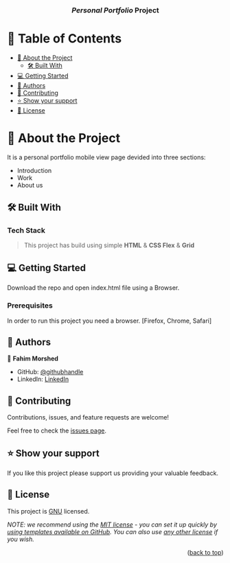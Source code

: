 <a name="readme-top"></a>

<!--
HOW TO USE:
This is an example of how you may give instructions on setting up your project locally.

Modify this file to match your project and remove sections that don't apply.

REQUIRED SECTIONS:
- Table of Contents
- About the Project
  - Built With
  - Live Demo
- Getting Started
- Authors
- Future Features
- Contributing
- Show your support
- Acknowledgements
- License

OPTIONAL SECTIONS:
- FAQ

After you're finished please remove all the comments and instructions!
-->

<div align="center">

  <h3><b><i>Personal Portfolio</i> Project</b></h3>

</div>

<!-- TABLE OF CONTENTS -->

# 📗 Table of Contents

- [📖 About the Project](#about-project)
  - [🛠 Built With](#built-with)
- [💻 Getting Started](#getting-started)
- [👥 Authors](#authors)
- [🤝 Contributing](#contributing)
- [⭐️ Show your support](#support)
- [📝 License](#license)

<!-- PROJECT DESCRIPTION -->

# 📖 About the Project <a name="about-project"></a>

It is a personal portfolio mobile view page devided into three sections:

- Introduction
- Work
- About us

## 🛠 Built With <a name="built-with"></a>

### Tech Stack <a name="tech-stack"></a>

> This project has build using simple <b>HTML</b> & <b>CSS Flex</b> & <b>Grid</b>

## 💻 Getting Started <a name="getting-started"></a>

Download the repo and open index.html file using a Browser.

### Prerequisites

In order to run this project you need a browser. [Firefox, Chrome, Safari]

<!-- AUTHORS -->

## 👥 Authors <a name="authors"></a>

👤 **Fahim Morshed**

- GitHub: [@githubhandle](https://github.com/fahim-86)
- LinkedIn: [LinkedIn](https://linkedin.com/in/fahim-morshed-jat)

<!-- CONTRIBUTING -->

## 🤝 Contributing <a name="contributing"></a>

Contributions, issues, and feature requests are welcome!

Feel free to check the [issues page](https://github.com/microverseinc/readme-template/issues).

## ⭐️ Show your support <a name="support"></a>

If you like this project please support us providing your valuable feedback.

<!-- LICENSE -->

## 📝 License <a name="license"></a>

This project is [GNU](./LICENSE) licensed.

_NOTE: we recommend using the [MIT license](https://choosealicense.com/licenses/mit/) - you can set it up quickly by [using templates available on GitHub](https://docs.github.com/en/communities/setting-up-your-project-for-healthy-contributions/adding-a-license-to-a-repository). You can also use [any other license](https://choosealicense.com/licenses/) if you wish._

<p align="right">(<a href="#readme-top">back to top</a>)</p>
